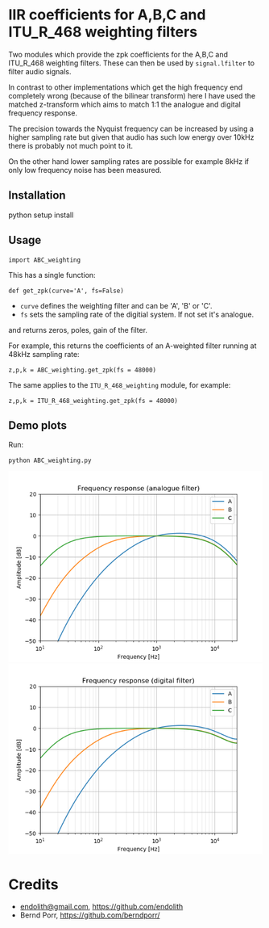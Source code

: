 # IIR coefficients for A,B,C and ITU_R_468 weighting filters

Two modules which provide the zpk coefficients for the
A,B,C and ITU_R_468 weighting filters. These can then
be used by `signal.lfilter` to filter audio signals.

In contrast to other implementations which get the high frequency end
completely wrong (because of the bilinear transform) here I have used
the matched z-transform which aims to match 1:1 the analogue and
digital frequency response.

The precision towards the Nyquist frequency can be increased
by using a higher sampling rate but given that audio
has such low energy over 10kHz there is probably not much
point to it.

On the other hand lower sampling rates are possible for
example 8kHz if only low frequency noise has been measured.

## Installation

python setup install

## Usage

```
import ABC_weighting
```

This has a single function:

```
def get_zpk(curve='A', fs=False)
```
 - `curve` defines the weighting filter and can be 'A', 'B' or 'C'.
 - `fs` sets the sampling rate of the digitial system. If not set it's analogue.

and returns zeros, poles, gain of the filter.


For example, this returns the coefficients of an A-weighted filter
running at 48kHz sampling rate:
```
z,p,k = ABC_weighting.get_zpk(fs = 48000)
```

The same applies to the `ITU_R_468_weighting` module, for example:
```
z,p,k = ITU_R_468_weighting.get_zpk(fs = 48000)
```

## Demo plots

Run:
```
python ABC_weighting.py
```

![alt tag](abc_a.png)
![alt tag](abc_d.png)



# Credits

 - endolith@gmail.com, https://github.com/endolith
 - Bernd Porr, https://github.com/berndporr/
 

